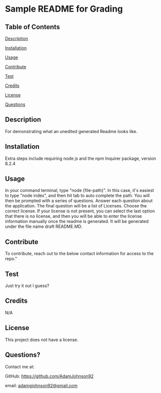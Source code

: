 
 

  # Sample README for Grading
 
  
 
  ## Table of Contents
  
  [Description](#description)

  [Installation](#installation)
  
  [Usage](#usage)

  [Contribute](#contribute)

  [Test](#test)
  
  [Credits](#credits)
  
  [License](#license)

  [Questions](#questions)
  
  ## Description
  For demonstrating what an unedited generated Readme looks like.

  ## Installation
  Extra steps include requiring node js and the npm Inquirer package, version 8.2.4

  ## Usage
  In your command terminal, type "node {file-path}". In this case, it's easiest to type "node index", and then hit tab to auto complete the path. You will then be prompted with a series of questions. Answer each question about the application. The final question will be a list of Licenses. Choose the correct license. If your license is not present, you can select the last option that there is no license, and then you will be able to enter the license information manually once the readme is generated. It will be generated under the file name draft README.MD.
  
  ## Contribute
  To contribute, reach out to the below contact information for access to the repo."

  ## Test
  Just try it out I guess?
  
  ## Credits
  N/A

  ## License
  
  This project does not have a license.

  ## Questions?

  Contact me at:

  GitHub: https://github.com/AdamJohnson92
  
  email: adamgjohnson92@gmail.com
  
